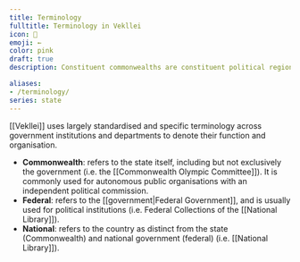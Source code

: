 ```yaml
---
title: Terminology
fulltitle: Terminology in Vekllei
icon: 💮
emoji: ←
color: pink
draft: true
description: Constituent commonwealths are constituent political regions that share sovereignty with the federal government of Vekllei.

aliases:
- /terminology/
series: state
---
```

[[Vekllei]] uses largely standardised and specific terminology across government institutions and departments to denote their function and organisation.

* **Commonwealth**: refers to the state itself, including but not exclusively the government (i.e. the [[Commonwealth Olympic Committee]]). It is commonly used for autonomous public organisations with an independent political commission.
* **Federal**: refers to the [[government|Federal Government]], and is usually used for political institutions (i.e. Federal Collections of the [[National Library]]).
* **National**: refers to the country as distinct from the state (Commonwealth) and national government (federal) (i.e. [[National Library]]).